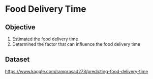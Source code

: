 # Food Delivery Time

## Objective 
1. Estimated the food delivery time
2. Determined the factor that can influence the food delivery time

## Dataset
https://www.kaggle.com/ramprasad273/predicting-food-delivery-time
